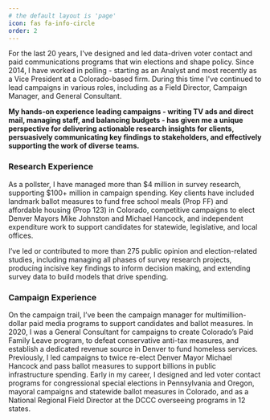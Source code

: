 ```yaml
---
# the default layout is 'page'
icon: fas fa-info-circle
order: 2
---
```


For the last 20 years, I've designed and led data-driven voter contact and paid communications programs that win elections and shape policy. Since 2014, I have worked in polling - starting as an Analyst and most recently as a Vice President at a Colorado-based  firm. During this time I've continued to lead campaigns in various roles, including as a Field Director, Campaign Manager, and General Consultant. 

**My hands-on experience leading campaigns - writing TV ads and direct mail, managing staff, and balancing budgets - has given me a unique perspective for delivering actionable research insights for clients, persuasively communicating key findings to stakeholders, and effectively supporting the work of diverse teams.**

### Research Experience

As a pollster, I have managed more than $4 million in survey research, supporting $100+ million in campaign spending. Key clients have included landmark ballot measures to fund free school meals (Prop FF) and affordable housing (Prop 123) in Colorado, competitive campaigns to elect Denver Mayors Mike Johnston and Michael Hancock, and independent expenditure work to support candidates for statewide, legislative, and local offices. 

I’ve led or contributed to more than 275 public opinion and election-related studies, including managing all phases of survey research projects, producing incisive key findings to inform decision making, and extending survey data to build models that drive spending. 

### Campaign Experience

On the campaign trail, I’ve been the campaign manager for multimillion-dollar paid media programs to support candidates and ballot measures. In 2020, I was a General Consultant for campaigns to create Colorado’s Paid Family Leave program, to defeat conservative anti-tax measures, and establish a dedicated revenue source in Denver to fund homeless services. Previously, I led campaigns to twice re-elect Denver Mayor Michael Hancock and pass ballot measures to support billions in public infrastructure spending. Early in my career, I designed and led voter contact programs for congressional special elections in Pennsylvania and Oregon, mayoral campaigns and statewide ballot measures in Colorado, and as a National Regional Field Director at the DCCC overseeing programs in 12 states.
